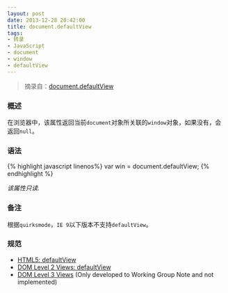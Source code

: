 ```yaml
---
layout: post
date: 2013-12-28 20:42:00
title: document.defaultView
tags:
- 转录
- JavaScript
- document
- window
- defaultView
---
```


> 摘录自：[document.defaultView](https://developer.mozilla.org/zh-CN/docs/DOM/document.defaultView)

### 概述

在浏览器中，该属性返回当前`document`对象所关联的`window`对象，如果没有，会返回`null`。

### 语法

{% highlight javascript linenos%}
var win = document.defaultView;
{% endhighlight %}

*该属性只读.*

### 备注

根据`quirksmode`，`IE 9`以下版本不支持`defaultView`。

### 规范

* [HTML5: defaultView](https://developer.mozilla.org/zh-cn/HTML/HTML5)
* [DOM Level 2 Views: defaultView](http://www.w3.org/TR/DOM-Level-2-Views/views.html#Views-DocumentView-defaultView)
* [DOM Level 3 Views](http://www.w3.org/TR/DOM-Level-3-Views/) (Only developed to Working Group Note and not implemented)